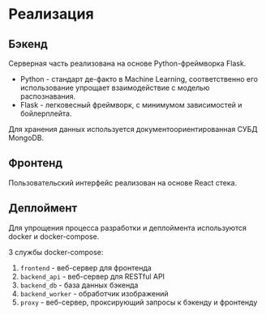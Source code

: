 # Реализация

## Бэкенд

Серверная часть реализована на основе Python-фреймворка Flask.

* Python - стандарт де-факто в Machine Learning, соответственно его использование упрощает взаимодействие с моделью распознавания.
* Flask - легковесный фреймворк, с минимумом зависимостей и бойлерплейта.

Для хранения данных используется документоориентированная СУБД MongoDB.

## Фронтенд

Пользовательский интерфейс реализован на основе React стека.

## Деплоймент

Для упрощения процесса разработки и деплоймента используются docker и docker-compose.

3 службы docker-compose:

1. `frontend` - веб-сервер для фронтенда
2. `backend_api` - веб-сервер для RESTful API
3. `backend_db` - база данных бэкенда
4. `backend_worker` - обработчик изображений
5. `proxy` - веб-сервер, проксирующий запросы к бэкенду и фронтенду
